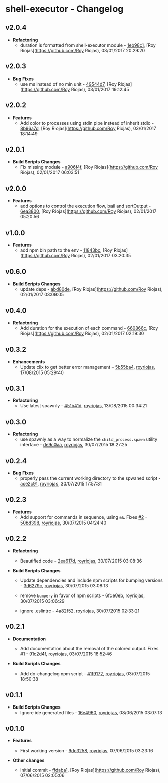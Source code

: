 
# shell-executor - Changelog
## v2.0.4
- **Refactoring**
  - duration is formatted from shell-executor module - [1eb98c1]( https://github.com/royriojas/shell-executor/commit/1eb98c1 ), [Roy Riojas](https://github.com/Roy Riojas), 03/01/2017 20:29:20

    
## v2.0.3
- **Bug Fixes**
  - use ms instead of no min unit - [49544d7]( https://github.com/royriojas/shell-executor/commit/49544d7 ), [Roy Riojas](https://github.com/Roy Riojas), 03/01/2017 19:12:45

    
## v2.0.2
- **Features**
  - Add color to processes using stdin pipe instead of inherit stdio - [8b96a7d]( https://github.com/royriojas/shell-executor/commit/8b96a7d ), [Roy Riojas](https://github.com/Roy Riojas), 03/01/2017 18:14:49

    
## v2.0.1
- **Build Scripts Changes**
  - Fix missing module - [a906f4f]( https://github.com/royriojas/shell-executor/commit/a906f4f ), [Roy Riojas](https://github.com/Roy Riojas), 02/01/2017 06:03:51

    
## v2.0.0
- **Features**
  - add options to control the execution flow, bail and sortOutput - [6ea3800]( https://github.com/royriojas/shell-executor/commit/6ea3800 ), [Roy Riojas](https://github.com/Roy Riojas), 02/01/2017 05:20:56

    
## v1.0.0
- **Features**
  - add npm bin path to the env - [11843bc]( https://github.com/royriojas/shell-executor/commit/11843bc ), [Roy Riojas](https://github.com/Roy Riojas), 02/01/2017 03:20:35

    
## v0.6.0
- **Build Scripts Changes**
  - update deps - [abd80de]( https://github.com/royriojas/shell-executor/commit/abd80de ), [Roy Riojas](https://github.com/Roy Riojas), 02/01/2017 03:09:05

    
## v0.4.0
- **Refactoring**
  - Add duration for the execution of each command - [660866c]( https://github.com/royriojas/shell-executor/commit/660866c ), [Roy Riojas](https://github.com/Roy Riojas), 02/01/2017 02:19:30

    
## v0.3.2
- **Enhancements**
  - Update clix to get better error management - [5b55ba4]( https://github.com/royriojas/shell-executor/commit/5b55ba4 ), [royriojas](https://github.com/royriojas), 17/08/2015 05:29:40

    
## v0.3.1
- **Refactoring**
  - Use latest spawnly - [451b41d]( https://github.com/royriojas/shell-executor/commit/451b41d ), [royriojas](https://github.com/royriojas), 13/08/2015 00:34:21

    
## v0.3.0
- **Refactoring**
  - use spawnly as a way to normalize the `child_process.spawn` utility interface - [de9c0aa]( https://github.com/royriojas/shell-executor/commit/de9c0aa ), [royriojas](https://github.com/royriojas), 30/07/2015 18:27:25

    
## v0.2.4
- **Bug Fixes**
  - properly pass the current working directory to the spwaned script - [ace2c91]( https://github.com/royriojas/shell-executor/commit/ace2c91 ), [royriojas](https://github.com/royriojas), 30/07/2015 17:57:31

    
## v0.2.3
- **Features**
  - Add support for commands in sequence, using `&&`. Fixes [#2](https://github.com/royriojas/shell-executor/issues/2) - [50bd398]( https://github.com/royriojas/shell-executor/commit/50bd398 ), [royriojas](https://github.com/royriojas), 30/07/2015 04:24:40

    
## v0.2.2
- **Refactoring**
  - Beautified code - [2ea617d]( https://github.com/royriojas/shell-executor/commit/2ea617d ), [royriojas](https://github.com/royriojas), 30/07/2015 03:08:36

    
- **Build Scripts Changes**
  - Update dependencies and include npm scripts for bumping versions - [3d6279c]( https://github.com/royriojas/shell-executor/commit/3d6279c ), [royriojas](https://github.com/royriojas), 30/07/2015 03:08:13

    
  -  remove `bumpery` in favor of npm scripts - [6fce0eb]( https://github.com/royriojas/shell-executor/commit/6fce0eb ), [royriojas](https://github.com/royriojas), 30/07/2015 03:06:29

    
  - ignore .eslintrc - [4a82f52]( https://github.com/royriojas/shell-executor/commit/4a82f52 ), [royriojas](https://github.com/royriojas), 30/07/2015 02:33:21

    
## v0.2.1
- **Documentation**
  - Add documentation about the removal of the colored output. Fixes [#1](https://github.com/royriojas/shell-executor/issues/1) - [91c2d4f]( https://github.com/royriojas/shell-executor/commit/91c2d4f ), [royriojas](https://github.com/royriojas), 03/07/2015 18:52:46

    
- **Build Scripts Changes**
  - Add do-changelog npm script - [41f9172]( https://github.com/royriojas/shell-executor/commit/41f9172 ), [royriojas](https://github.com/royriojas), 03/07/2015 18:50:38

    
## v0.1.1
- **Build Scripts Changes**
  - Ignore ide generated files - [16e4960]( https://github.com/royriojas/shell-executor/commit/16e4960 ), [royriojas](https://github.com/royriojas), 08/06/2015 03:07:13

    
## v0.1.0
- **Features**
  - First working version - [9dc3258]( https://github.com/royriojas/shell-executor/commit/9dc3258 ), [royriojas](https://github.com/royriojas), 07/06/2015 03:23:16

    
- **Other changes**
  - Initial commit - [ffdaba1]( https://github.com/royriojas/shell-executor/commit/ffdaba1 ), [Roy Riojas](https://github.com/Roy Riojas), 07/06/2015 02:05:06

    
